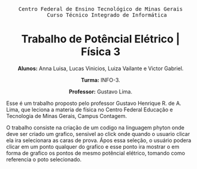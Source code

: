 <div align="center">

  <pre>Centro Federal de Ensino Tecnológico de Minas Gerais
    Curso Técnico Integrado de Informática</pre>
  
  # Trabalho de Potêncial Elétrico | Física 3

  **Alunos:** Anna Luisa, Lucas Vinicios, Luiza Vailante e Victor Gabriel.
  
  **Turma:** INFO-3.

  **Professor:** Gustavo Lima.
</div>
  <P>Esse é um trabalho proposto pelo professor Gustavo Henrique R. de A. Lima, que leciona a materia de física no Centro Federal Educação e Tecnologia de Minas Gerais, Campus Contagem.</P>
  <p>O trabalho consiste na criação de um codigo na linguagem phyton onde deve ser criado um grafico, sensivel ao click onde quando o usuario clicar ela ira selecionara as caras de prova. Ápos essa seleção, o usuário podera clicar em um ponto qualquer do grafico e esse ponto ira mostrar o em forma de grafico os pontos de mesmo potêncial elétrico, tomando como referencia o poto selecionado.</p>

